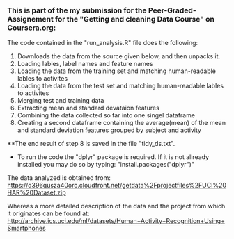 <h3>This is part of the my submission for the Peer-Graded-Assignement for the "Getting and cleaning Data Course" on Coursera.org:</h3>

The code contained in the "run_analysis.R" file does the following:
1. Downloads the data from the source given below, and then unpacks it.
2. Loading lables, label names and feature names
3. Loading the data from the training set and matching human-readable lables to activites
4. Loading the data from the test set and matching human-readable lables to activites
5. Merging test and training data
6. Extracting mean and standard devataion features
7. Combining the data collected so far into one singel dataframe
8. Creating a second dataframe containing the average(mean) of the mean and standard deviation features grouped by subject and activity

**The end result of step 8 is saved in the file "tidy_ds.txt".

- To run the code the "dplyr" package is required.
If it is not allready installed you may do so by typing:
"install.packages("dplyr")"


The data analyzed is obtained from:
https://d396qusza40orc.cloudfront.net/getdata%2Fprojectfiles%2FUCI%20HAR%20Dataset.zip

Whereas a more detailed description of the data and the project from which it originates can be found at:
http://archive.ics.uci.edu/ml/datasets/Human+Activity+Recognition+Using+Smartphones
